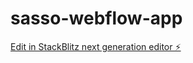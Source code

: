# sasso-webflow-app

[Edit in StackBlitz next generation editor ⚡️](https://stackblitz.com/~/github.com/bmltek/sasso-webflow-app)